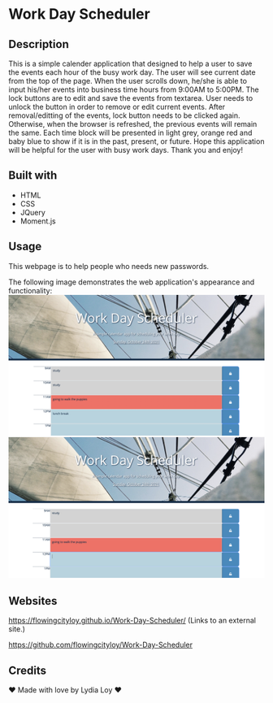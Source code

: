 # Work Day Scheduler

## Description

This is a simple calender application that designed to help a user to save the events each hour of the busy work day.
The user will see current date from the top of the page.
When the user scrolls down, he/she is able to input his/her events into business time hours from 9:00AM to 5:00PM. 
The lock buttons are to edit and save the events from textarea. User needs to unlock the button in order to remove or edit current events. After removal/editting of the events, lock button needs to be clicked again. Otherwise, when the browser is refreshed, the previous events will remain the same. 
Each time block will be presented in light grey, orange red and baby blue to show if it is in the past, present, or future.
Hope this application will be helpful for the user with busy work days.
Thank you and enjoy!

## Built with

* HTML
* CSS
* JQuery
* Moment.js

## Usage

This webpage is to help people who needs new passwords.

The following image demonstrates the web application's appearance and functionality:
<img src="./assets/image/WDS-1.png" alt="Work-day-scheduler-1"/>
<img src="./assets/image/WDS-2.png" alt="Work-day-scheduler-2"/>


## Websites

https://flowingcityloy.github.io/Work-Day-Scheduler/ (Links to an external site.)

https://github.com/flowingcityloy/Work-Day-Scheduler


## Credits

❤️ Made with love by Lydia Loy ❤️

